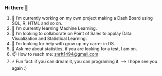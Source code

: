 ### Hi there 👋

<!--
**AMHector/AMHector** is a ✨ _special_ ✨ repository because its `README.md` (this file) appears on your GitHub profile.

Here are some ideas to get you started:

--> 
1. 🔭 I’m currently working on my own project making a Dash Board using SQL, R, HTML and so on.
2. 🌱 I’m currently learning Machine Learning.
3. 👯 I’m looking to collaborate on Point of Sales to applay Data Visualization and Statistical Learning.
4. 🤔 I’m looking for help with grow up my carrer in DS.
5. 💬 Ask me about statistics, if you are looking for a test, I am on.
6. 📫 How to reach me: snrft1494@gmail.com
7. ⚡ Fun fact: if you can dream it, you can programing it.
--> I hope see you again :)
